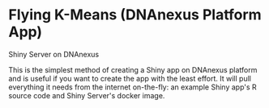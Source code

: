 <!-- dx-header -->
# Flying K-Means (DNAnexus Platform App)

Shiny Server on DNAnexus

This is the simplest method of creating a Shiny app on DNAnexus platform and is useful if
you want to create the app with the least effort. It will pull everything it needs from 
the internet on-the-fly: an example Shiny app's R source code and Shiny Server's docker image.
<!-- /dx-header -->

<!-- Insert a description of your app here -->

<!--
TODO: This app directory was automatically generated by dx-app-wizard;
please edit this Readme.md file to include essential documentation about
your app that would be helpful to users. (Also see the
Readme.developer.md.) Once you're done, you can remove these TODO
comments.

For more info, see https://documentation.dnanexus.com/developer.
-->
